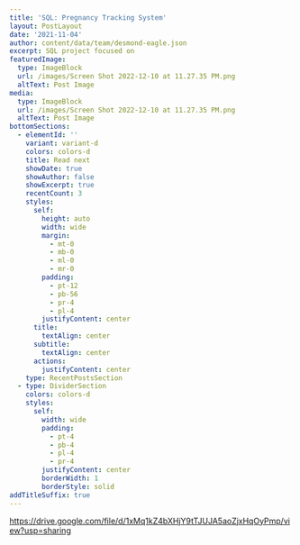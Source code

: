 ```yaml
---
title: 'SQL: Pregnancy Tracking System'
layout: PostLayout
date: '2021-11-04'
author: content/data/team/desmond-eagle.json
excerpt: SQL project focused on
featuredImage:
  type: ImageBlock
  url: /images/Screen Shot 2022-12-10 at 11.27.35 PM.png
  altText: Post Image
media:
  type: ImageBlock
  url: /images/Screen Shot 2022-12-10 at 11.27.35 PM.png
  altText: Post Image
bottomSections:
  - elementId: ''
    variant: variant-d
    colors: colors-d
    title: Read next
    showDate: true
    showAuthor: false
    showExcerpt: true
    recentCount: 3
    styles:
      self:
        height: auto
        width: wide
        margin:
          - mt-0
          - mb-0
          - ml-0
          - mr-0
        padding:
          - pt-12
          - pb-56
          - pr-4
          - pl-4
        justifyContent: center
      title:
        textAlign: center
      subtitle:
        textAlign: center
      actions:
        justifyContent: center
    type: RecentPostsSection
  - type: DividerSection
    colors: colors-d
    styles:
      self:
        width: wide
        padding:
          - pt-4
          - pb-4
          - pl-4
          - pr-4
        justifyContent: center
        borderWidth: 1
        borderStyle: solid
addTitleSuffix: true
---
```

<https://drive.google.com/file/d/1xMq1kZ4bXHjY9tTJUJA5aoZjxHqOyPmp/view?usp=sharing>

